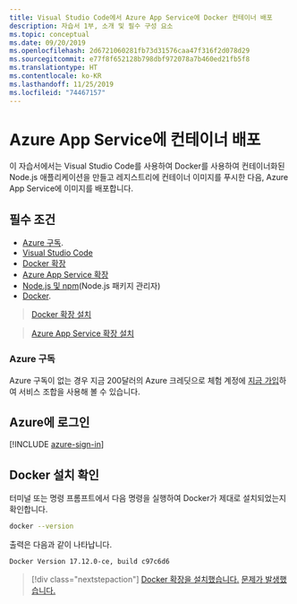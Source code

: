```yaml
---
title: Visual Studio Code에서 Azure App Service에 Docker 컨테이너 배포
description: 자습서 1부, 소개 및 필수 구성 요소
ms.topic: conceptual
ms.date: 09/20/2019
ms.openlocfilehash: 2d6721060281fb73d31576caa47f316f2d078d29
ms.sourcegitcommit: e77f8f652128b798dbf972078a7b460ed21fb5f8
ms.translationtype: HT
ms.contentlocale: ko-KR
ms.lasthandoff: 11/25/2019
ms.locfileid: "74467157"
---
```

# <a name="deploy-containers-to-azure-app-service"></a>Azure App Service에 컨테이너 배포

이 자습서에서는 Visual Studio Code를 사용하여 Docker를 사용하여 컨테이너화된 Node.js 애플리케이션을 만들고 레지스트리에 컨테이너 이미지를 푸시한 다음, Azure App Service에 이미지를 배포합니다.

## <a name="prerequisites"></a>필수 조건

- [Azure 구독](#azure-subscription).
- [Visual Studio Code](https://code.visualstudio.com/)
- [Docker 확장](vscode:extension/ms-azuretools.vscode-docker)
- [Azure App Service 확장](vscode:extension/ms-azuretools.vscode-azureappservice)
- [Node.js 및 npm](https://nodejs.org/en/download)(Node.js 패키지 관리자)
- [Docker](https://www.docker.com/community-edition).

> <a class="tutorial-install-extension-btn" href="vscode:extension/ms-azuretools.vscode-docker">Docker 확장 설치</a>

> <a class="tutorial-install-extension-btn" href="vscode:extension/ms-azuretools.vscode-azureappservice">Azure App Service 확장 설치</a>

### <a name="azure-subscription"></a>Azure 구독

Azure 구독이 없는 경우 지금 200달러의 Azure 크레딧으로 체험 계정에 [지금 가입](https://azure.microsoft.com/free/?utm_source=campaign&utm_campaign=vscode-tutorial-docker-extension&mktingSource=vscode-tutorial-docker-extension)하여 서비스 조합을 사용해 볼 수 있습니다.

## <a name="sign-in-to-azure"></a>Azure에 로그인

[!INCLUDE [azure-sign-in](includes/azure-sign-in.md)]

## <a name="verify-docker-install"></a>Docker 설치 확인

터미널 또는 명령 프롬프트에서 다음 명령을 실행하여 Docker가 제대로 설치되었는지 확인합니다.

```bash
docker --version
```

출력은 다음과 같이 나타납니다.

```output
Docker Version 17.12.0-ce, build c97c6d6
```

> [!div class="nextstepaction"]
> [Docker 확장을 설치했습니다.](tutorial-vscode-docker-node-02.md) [문제가 발생했습니다.](https://www.research.net/r/PWZWZ52?tutorial=docker-extension&step=getting-started)
